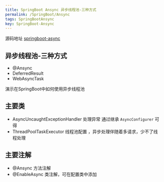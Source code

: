 ```yaml
---
title: SpringBoot Ansync 异步线程池-三种方式
permalink: /SpringBoot/Ansync
tags: SpringBootAnsync
key: SpringBoot-Ansync
---
```

源码地址
[springboot-async](https://github.com/javaniuniu/springboot-buckets/tree/master/springboot-async)


## 异步线程池-三种方式
- @Ansync
- DeferredResult
- WebAsyncTask

演示在SpringBoot中如何使用异步线程池

## 主要类
- AsyncUncaughtExceptionHandler 处理异常 通过继承 `AsyncConfigurer` 可得
- ThreadPoolTaskExecutor 线程池配置 ，异步处理伴随着多请求，少不了线程处理

## 主要注解
- @Ansync 方法注解
- @EnableAsync 类注解，可在配置类中添加
